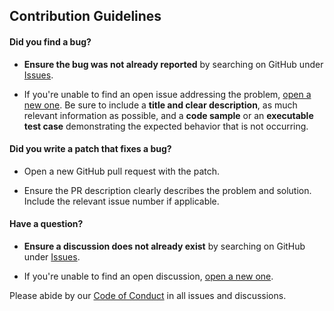 ## Contribution Guidelines

#### **Did you find a bug?**

* **Ensure the bug was not already reported** by searching on GitHub under [Issues](https://github.com/adagotech/formbox/issues).

* If you're unable to find an open issue addressing the problem, [open a new one](https://github.com/adagotech/formbox/issues/new). Be sure to include a **title and clear description**, as much relevant information as possible, and a **code sample** or an **executable test case** demonstrating the expected behavior that is not occurring.

#### **Did you write a patch that fixes a bug?**

* Open a new GitHub pull request with the patch.

* Ensure the PR description clearly describes the problem and solution. Include the relevant issue number if applicable.

#### **Have a question?**

* **Ensure a discussion does not already exist** by searching on GitHub under [Issues](https://github.com/adagotech/formbox/issues).

* If you're unable to find an open discussion, [open a new one](https://github.com/adagotech/formbox/issues/new).

Please abide by our [Code of Conduct](CODE_OF_CONDUCT.md) in all issues and discussions.
